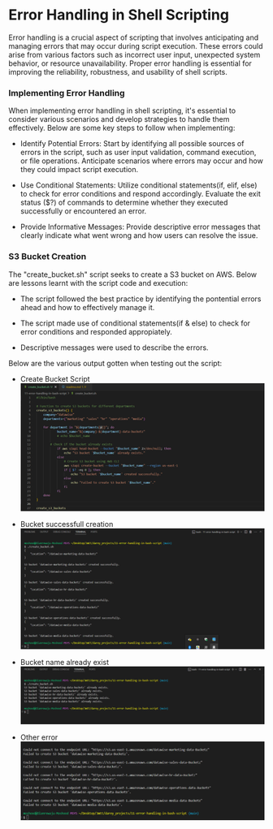 # Error Handling in Shell Scripting

Error handling is a crucial aspect of scripting that involves anticipating and managing errors that may occur during script execution. These errors could arise from various factors such as incorrect user input, unexpected system behavior, or resource unavailability. Proper error handling is essential for improving the reliability, robustness, and usability of shell scripts.

### Implementing Error Handling

When implementing error handling in shell scripting, it's essential to consider various scenarios and develop strategies to handle them effectively. Below are some key steps to follow when implementing:

- Identify Potential Errors: Start by identifying all possible sources of errors in the script, such as user input validation, command execution, or file operations. Anticipate scenarios where errors may occur and how they could impact script execution.

- Use Conditional Statements: Utilize conditional statements(if, elif, else) to check for error conditions and respond accordingly. Evaluate the exit status ($?) of commands to determine whether they executed successfully or encountered an error.

- Provide Informative Messages: Provide descriptive error messages that clearly indicate what went wrong and how users can resolve the issue.

### S3 Bucket Creation

The "create_bucket.sh" script seeks to create a  S3 bucket on AWS. Below are lessons learnt with the script code and execution:

- The script followed the best practice by identifying the pontential errors ahead and how to effectively manage it.

- The script made use of conditional statements(if & else) to check for error conditions and responded appropiately.

- Descriptive messages were used to describe the errors.

Below are the various output gotten when testing out the script:

- Create Bucket Script
![script-create](screenshots/bucket_create_script.png)

- Bucket successfull creation
![creation-success](screenshots/sucessful_creation.png)

- Bucket name already exist
![already-exist](screenshots/name-exist.png)

- Other error
![other-error](screenshots/invalid-name.png)
